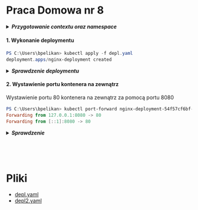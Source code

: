 # Praca Domowa nr 8

<details>
  <summary><b><i>Przygotowanie contextu oraz namespace</i></b></summary>

#### Utworzenie namespace
```PowerShell
PS C:\WINDOWS\system32> kubectl create namespace homework8
namespace/homework8 created
```

#### Zmiana contextu na utworzony namepsace
```PowerShell
PS C:\WINDOWS\system32> kubectl config set-context --current --namespace=homework8
Context "minikube" modified.

PS C:\WINDOWS\system32> kubectl config get-contexts
CURRENT   NAME                 CLUSTER          AUTHINFO                              NAMESPACE
          docker-desktop       docker-desktop   docker-desktop
          docker-for-desktop   docker-desktop   docker-desktop
*         minikube             minikube         minikube                              homework8
```

</details>

#### 1. Wykonanie deploymentu
```PowerShell
PS C:\Users\bpelikan> kubectl apply -f depl.yaml
deployment.apps/nginx-deployment created
```

<details>
  <summary><b><i>Sprawdzenie deploymentu</i></b></summary>

#### 1.1 Sprawdzenie deploymentu
```PowerShell
PS C:\Users\bpelikan> kubectl get deployments
NAME               READY   UP-TO-DATE   AVAILABLE   AGE
nginx-deployment   3/3     3            3           94s
```

#### 1.2 Sprawdzenie statusu deploymentu
```PowerShell
PS C:\Users\bpelikan> kubectl rollout status deployment nginx-deployment
deployment "nginx-deployment" successfully rolled out
```

#### 1.3 Sprawdzenie ReplicaSetu
```PowerShell
PS C:\Users\bpelikan> kubectl get rs
NAME                          DESIRED   CURRENT   READY   AGE
nginx-deployment-54f57cf6bf   3         3         3       4m37s
```

#### 1.4 Przejrzenie labeli utworzonych dla podów
```PowerShell
PS C:\Users\bpelikan> kubectl get pods --show-labels
NAME                                READY   STATUS    RESTARTS   AGE     LABELS
nginx-deployment-54f57cf6bf-8zt4j   1/1     Running   0          6m32s   app=nginx,pod-template-hash=54f57cf6bf
nginx-deployment-54f57cf6bf-lxpkr   1/1     Running   0          6m32s   app=nginx,pod-template-hash=54f57cf6bf
nginx-deployment-54f57cf6bf-sfcvg   1/1     Running   0          6m32s   app=nginx,pod-template-hash=54f57cf6bf
```

</details>

#### 2. Wystawienie portu kontenera na zewnątrz
Wystawienie portu 80 kontenera na zewnątrz za pomocą portu 8080
```PowerShell
PS C:\Users\bpelikan> kubectl port-forward nginx-deployment-54f57cf6bf-8zt4j 8080:80
Forwarding from 127.0.0.1:8080 -> 80
Forwarding from [::1]:8080 -> 80
```

<details>
  <summary><b><i>Sprawdzenie</i></b></summary>

![nginx](./img/20191116234548.jpg "nginx")

</details>


#### 
```PowerShell

```

#### 
```PowerShell

```





#### 
```PowerShell

```







# Pliki

* [depl.yaml](./code/depl.yaml)
* [depl2.yaml](./code/depl2.yaml)